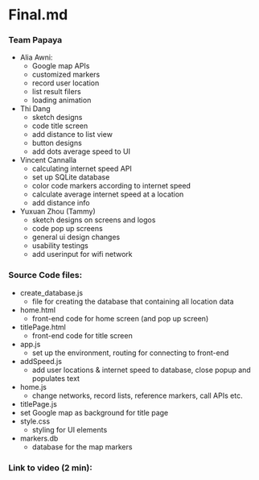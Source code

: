 # Final.md
### Team Papaya
- Alia Awni:
	- Google map APIs
	- customized markers
	- record user location 
	- list result filers
	- loading animation
- Thi Dang
	- sketch designs
	- code title screen
	- add distance to list view
	- button designs
	- add dots average speed to UI
- Vincent Cannalla
	- calculating internet speed API
	- set up SQLite database 
	- color code markers according to internet speed
	- calculate average internet speed at a location
	- add distance info 
- Yuxuan Zhou (Tammy)
	- sketch designs on screens and logos
	- code pop up screens
	- general ui design changes 
	- usability testings
 	- add userinput for wifi network

### Source Code files:
- create_database.js
	- file for creating the database that containing all location data
- home.html
	- front-end code for home screen (and pop up screen)
- titlePage.html
	- front-end code for title screen
- app.js
	- set up the environment, routing for connecting to front-end
- addSpeed.js
	- add user locations & internet speed to database, close popup and populates text
- home.js
	- change networks, record lists, reference markers, call APIs etc.
- titlePage.js
 - set Google map as background for title page
- style.css
	- styling for UI elements
- markers.db
	- database for the map markers

### Link to video (2 min): 



